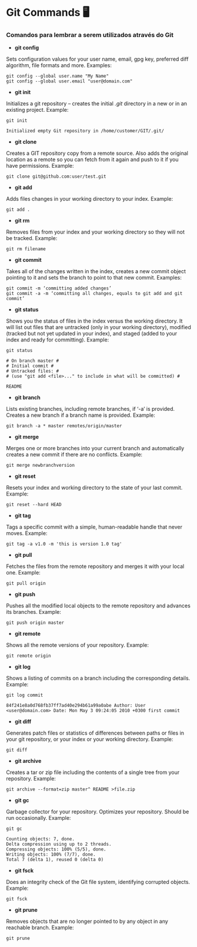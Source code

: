 # Git Commands :desktop_computer: #

### Comandos para lembrar a serem utilizados através do Git ###

- **git config**

Sets configuration values for your user name, email, gpg key, preferred diff algorithm, file formats and more. Examples:

```
git config --global user.name "My Name"
git config --global user.email "user@domain.com"
```

- **git init**

Initializes a git repository – creates the initial *.git* directory in a new or in an existing project. Example:

```
git init
 
Initialized empty Git repository in /home/customer/GIT/.git/
```

- **git clone**

Creates a GIT repository copy from a remote source. Also adds the original location as a remote so you can fetch from it again and push to it if you have permissions. Example:

```
git clone git@github.com:user/test.git
```

- **git add**

Adds files changes in your working directory to your index. Example:

```
git add .
```

- **git rm**

Removes files from your index and your working directory so they will not be tracked. Example:

```
git rm filename
```

- **git commit**

Takes all of the changes written in the index, creates a new commit object pointing to it and sets the branch to point to that new commit. Examples:

```
git commit -m ‘committing added changes’
git commit -a -m ‘committing all changes, equals to git add and git commit’
```

- **git status**

Shows you the status of files in the index versus the working directory. It will list out files that are untracked (only in your working directory), modified (tracked but not yet updated in your index), and staged (added to your index and ready for committing). Example:

```
git status
 
# On branch master #
# Initial commit #
# Untracked files: #
# (use "git add <file>..." to include in what will be committed) #
 
README
```

- **git branch**

Lists existing branches, including remote branches, if ‘-a’ is provided. Creates a new branch if a branch name is provided. Example:

```
git branch -a * master remotes/origin/master
```

- **git merge**

Merges one or more branches into your current branch and automatically creates a new commit if there are no conflicts. Example:

```
git merge newbranchversion
```

- **git reset**

Resets your index and working directory to the state of your last commit. Example:

```
git reset --hard HEAD
```

- **git tag**

Tags a specific commit with a simple, human-readable handle that never moves. Example:

```
git tag -a v1.0 -m 'this is version 1.0 tag'
```

- **git pull**

Fetches the files from the remote repository and merges it with your local one. Example:

```
git pull origin
```

- **git push**

Pushes all the modified local objects to the remote repository and advances its branches. Example:

```
git push origin master
```

- **git remote**

Shows all the remote versions of your repository. Example:

```
git remote origin
```

- **git log**

Shows a listing of commits on a branch including the corresponding details. Example:

```
git log commit
 
84f241e8a0d768fb37ff7ad40e294b61a99a0abe Author: User <user@domain.com> Date: Mon May 3 09:24:05 2010 +0300 first commit
```

- **git diff**

Generates patch files or statistics of differences between paths or files in your git repository, or your index or your working directory. Example:

```
git diff
```

- **git archive**

Creates a tar or zip file including the contents of a single tree from your repository. Example:

```
git archive --format=zip master^ README >file.zip
```

- **git gc**

Garbage collector for your repository. Optimizes your repository. Should be run occasionally. Example:

```
git gc
 
Counting objects: 7, done.
Delta compression using up to 2 threads.
Compressing objects: 100% (5/5), done.
Writing objects: 100% (7/7), done.
Total 7 (delta 1), reused 0 (delta 0)
```

- **git fsck**

Does an integrity check of the Git file system, identifying corrupted objects. Example:

```
git fsck
```

- **git prune**

Removes objects that are no longer pointed to by any object in any reachable branch. Example:

```
git prune
```